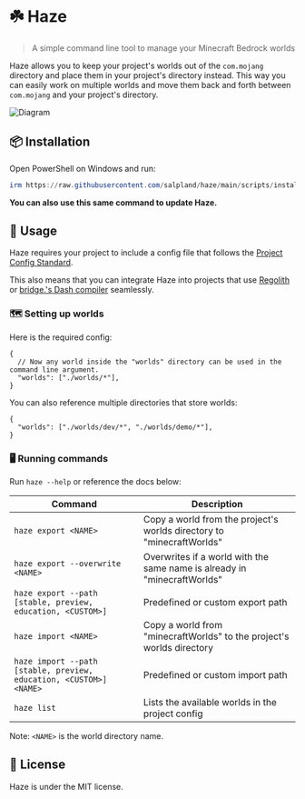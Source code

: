 # ☘️ Haze

> A simple command line tool to manage your Minecraft Bedrock worlds

Haze allows you to keep your project's worlds out of the `com.mojang` directory and place them in your project's directory instead. This way you can easily work on multiple worlds and move them back and forth between `com.mojang` and your project's directory.

![Diagram](.github/diagram.png)

## 📦 Installation

Open PowerShell on Windows and run:

```powershell
irm https://raw.githubusercontent.com/salpland/haze/main/scripts/install.ps1 | iex
```

**You can also use this same command to update Haze.**

## 🧩 Usage

Haze requires your project to include a config file that follows the [Project Config Standard](https://github.com/Bedrock-OSS/project-config-standard).

This also means that you can integrate Haze into projects that use [Regolith](https://github.com/Bedrock-OSS/regolith) or [bridge.'s Dash compiler](https://github.com/bridge-core/deno-dash-compiler) seamlessly.

### 🗺️ Setting up worlds

Here is the required config:

```jsonc
{
  // Now any world inside the "worlds" directory can be used in the command line argument.
  "worlds": ["./worlds/*"],
}
```

You can also reference multiple directories that store worlds:

```jsonc
{
  "worlds": ["./worlds/dev/*", "./worlds/demo/*"],
}
```

### 🖥️ Running commands

Run `haze --help` or reference the docs below:

| Command | Description |
| ------- | ----------- |
| `haze export <NAME>` | Copy a world from the project's worlds directory to "minecraftWorlds" |
| `haze export --overwrite <NAME>` | Overwrites if a world with the same name is already in "minecraftWorlds" |
| `haze export --path [stable, preview, education, <CUSTOM>]` | Predefined or custom export path |
| `haze import <NAME>` | Copy a world from "minecraftWorlds" to the project's worlds directory |
| `haze import --path [stable, preview, education, <CUSTOM>] <NAME>` | Predefined or custom import path |
| `haze list` | Lists the available worlds in the project config |

Note: `<NAME>` is the world directory name.

## 📝 License

Haze is under the MIT license.
